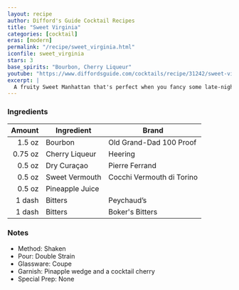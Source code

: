 ```yaml
---
layout: recipe
author: Difford's Guide Cocktail Recipes
title: "Sweet Virginia"
categories: [cocktail]
eras: [modern]
permalink: "/recipe/sweet_virginia.html"
iconfile: sweet_virginia
stars: 3
base_spirits: "Bourbon, Cherry Liqueur"
youtube: "https://www.diffordsguide.com/cocktails/recipe/31242/sweet-virginia"
excerpt: |
  A fruity Sweet Manhattan that's perfect when you fancy some late-night spirited fruitiness. Eponymously named after the Rolling Stone's song, this is a riff on the classic Eastern Sin.
---
```


### Ingredients

|  Amount | Ingredient      | Brand                     |
| ------: | --------------- | ------------------------- |
|  1.5 oz | Bourbon         | Old Grand-Dad 100 Proof   |
| 0.75 oz | Cherry Liqueur  | Heering                   |
|  0.5 oz | Dry Curaçao     | Pierre Ferrand            |
|  0.5 oz | Sweet Vermouth  | Cocchi Vermouth di Torino |
|  0.5 oz | Pineapple Juice |
|  1 dash | Bitters         | Peychaud’s                |
|  1 dash | Bitters         | Boker's Bitters           |

### Notes

- Method: Shaken
- Pour: Double Strain
- Glassware: Coupe
- Garnish: Pinapple wedge and a cocktail cherry
- Special Prep: None
